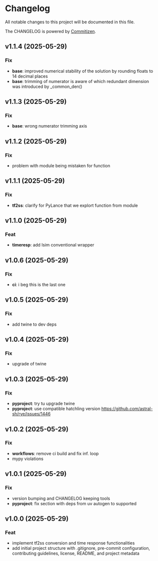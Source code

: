 # Changelog

All notable changes to this project will be documented in this file.

The CHANGELOG is powered by [Commitizen](https://commitizen-tools.github.io/commitizen/).

## v1.1.4 (2025-05-29)

### Fix

- **base**: improved numerical stability of the solution by rounding floats to 14 decimal places
- **base**: trimming of numerator is aware of which redundant dimension was introduced by _common_den()

## v1.1.3 (2025-05-29)

### Fix

- **base**: wrong numerator trimming axis

## v1.1.2 (2025-05-29)

### Fix

- problem with module being mistaken for function

## v1.1.1 (2025-05-29)

### Fix

- **tf2ss**: clarify for PyLance that we explort function from module

## v1.1.0 (2025-05-29)

### Feat

- **timeresp**: add lsim conventional wrapper

## v1.0.6 (2025-05-29)

### Fix

- **ci**: i beg this is the last one

## v1.0.5 (2025-05-29)

### Fix

- add twine to dev deps

## v1.0.4 (2025-05-29)

### Fix

- upgrade of twine

## v1.0.3 (2025-05-29)

### Fix

- **pyproject**: try tu upgrade twine
- **pyproject**: use compatible hatchling version <https://github.com/astral-sh/rye/issues/1446>

## v1.0.2 (2025-05-29)

### Fix

- **workflows**: remove ci build and fix inf. loop
- mypy violations

## v1.0.1 (2025-05-29)

### Fix

- version bumping and CHANGELOG keeping tools
- **pyproject**: fix section with deps from uv autogen to supported

## v1.0.0 (2025-05-29)

### Feat

- implement tf2ss conversion and time response functionalities
- add initial project structure with .gitignore, pre-commit configuration, contributing guidelines, license, README, and project metadata
